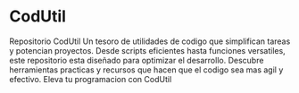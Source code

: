 # CodUtil
Repositorio CodUtil Un tesoro de utilidades de codigo que simplifican tareas y potencian proyectos. Desde scripts eficientes hasta funciones versatiles, este repositorio esta diseñado para optimizar el desarrollo. Descubre herramientas practicas y recursos que hacen que el codigo sea mas agil y efectivo. Eleva tu programacion con CodUtil
